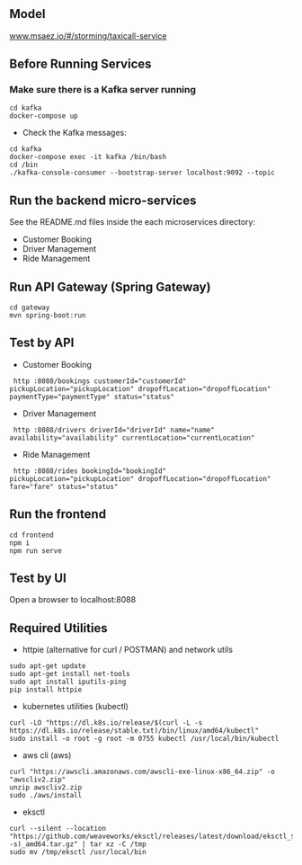 # 

## Model
www.msaez.io/#/storming/taxicall-service

## Before Running Services
### Make sure there is a Kafka server running
```
cd kafka
docker-compose up
```
- Check the Kafka messages:
```
cd kafka
docker-compose exec -it kafka /bin/bash
cd /bin
./kafka-console-consumer --bootstrap-server localhost:9092 --topic
```

## Run the backend micro-services
See the README.md files inside the each microservices directory:

- Customer Booking
- Driver Management
- Ride Management


## Run API Gateway (Spring Gateway)
```
cd gateway
mvn spring-boot:run
```

## Test by API
- Customer Booking
```
 http :8088/bookings customerId="customerId" pickupLocation="pickupLocation" dropoffLocation="dropoffLocation" paymentType="paymentType" status="status" 
```
- Driver Management
```
 http :8088/drivers driverId="driverId" name="name" availability="availability" currentLocation="currentLocation" 
```
- Ride Management
```
 http :8088/rides bookingId="bookingId" pickupLocation="pickupLocation" dropoffLocation="dropoffLocation" fare="fare" status="status" 
```


## Run the frontend
```
cd frontend
npm i
npm run serve
```

## Test by UI
Open a browser to localhost:8088

## Required Utilities

- httpie (alternative for curl / POSTMAN) and network utils
```
sudo apt-get update
sudo apt-get install net-tools
sudo apt install iputils-ping
pip install httpie
```

- kubernetes utilities (kubectl)
```
curl -LO "https://dl.k8s.io/release/$(curl -L -s https://dl.k8s.io/release/stable.txt)/bin/linux/amd64/kubectl"
sudo install -o root -g root -m 0755 kubectl /usr/local/bin/kubectl
```

- aws cli (aws)
```
curl "https://awscli.amazonaws.com/awscli-exe-linux-x86_64.zip" -o "awscliv2.zip"
unzip awscliv2.zip
sudo ./aws/install
```

- eksctl 
```
curl --silent --location "https://github.com/weaveworks/eksctl/releases/latest/download/eksctl_$(uname -s)_amd64.tar.gz" | tar xz -C /tmp
sudo mv /tmp/eksctl /usr/local/bin
```

